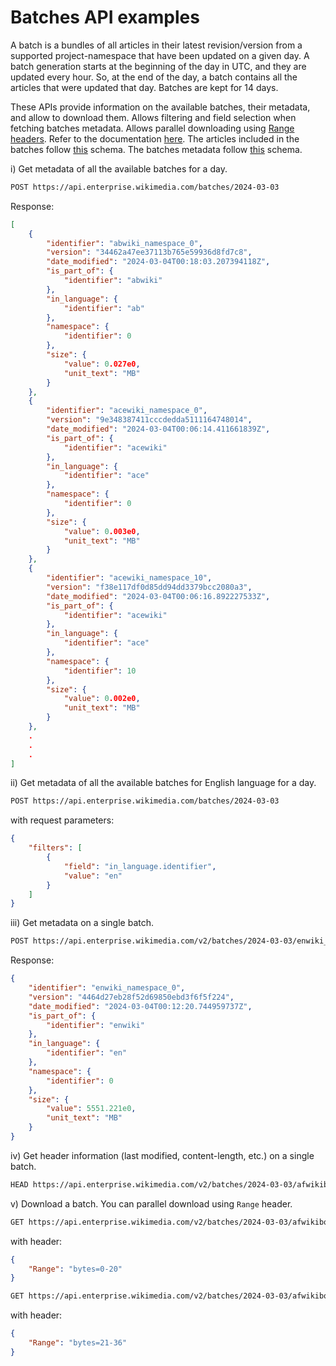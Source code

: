 # Batches API examples
A batch is a bundles of all articles in their latest revision/version from a supported project-namespace that have been updated on a given day. A batch generation starts at the beginning of the day in UTC, and they are updated every hour. So, at the end of the day, a batch contains all the articles that were updated that day.
Batches are kept for 14 days.

These APIs provide information on the available batches, their metadata, and allow to download them.
Allows filtering and field selection when fetching batches metadata. 
Allows parallel downloading using [Range headers](https://developer.mozilla.org/en-US/docs/Web/HTTP/Headers/Range).
Refer to the documentation [here](https://enterprise.wikimedia.com/docs/realtime/#available-hourly-batches).
The articles included in the batches follow [this](https://github.com/wikimedia-enterprise/wikimedia-enterprise/blob/main/general/schema/article.go) schema.
The batches metadata follow [this](https://github.com/wikimedia-enterprise/wikimedia-enterprise/blob/main/general/schema/snapshot.go) schema.



i) Get metadata of all the available batches for a day.

```bash
POST https://api.enterprise.wikimedia.com/batches/2024-03-03
```



<detail>
<summary>Response:</summary> 

```json
[
    {
        "identifier": "abwiki_namespace_0",
        "version": "34462a47ee37113b765e59936d8fd7c8",
        "date_modified": "2024-03-04T00:18:03.207394118Z",
        "is_part_of": {
            "identifier": "abwiki"
        },
        "in_language": {
            "identifier": "ab"
        },
        "namespace": {
            "identifier": 0
        },
        "size": {
            "value": 0.027e0,
            "unit_text": "MB"
        }
    },
    {
        "identifier": "acewiki_namespace_0",
        "version": "9e348387411cccdedda5111164748014",
        "date_modified": "2024-03-04T00:06:14.411661839Z",
        "is_part_of": {
            "identifier": "acewiki"
        },
        "in_language": {
            "identifier": "ace"
        },
        "namespace": {
            "identifier": 0
        },
        "size": {
            "value": 0.003e0,
            "unit_text": "MB"
        }
    },
    {
        "identifier": "acewiki_namespace_10",
        "version": "f38e117df0d85dd94dd3379bcc2080a3",
        "date_modified": "2024-03-04T00:06:16.892227533Z",
        "is_part_of": {
            "identifier": "acewiki"
        },
        "in_language": {
            "identifier": "ace"
        },
        "namespace": {
            "identifier": 10
        },
        "size": {
            "value": 0.002e0,
            "unit_text": "MB"
        }
    },
    .
    .
    .
]
```
</detail>


ii) Get metadata of all the available batches for English language for a day.

```bash
POST https://api.enterprise.wikimedia.com/batches/2024-03-03
```

with request parameters:
```json
{
    "filters": [
        {
            "field": "in_language.identifier",
            "value": "en"
        }
    ]
}
```


iii) Get metadata on a single batch. 

```bash
POST https://api.enterprise.wikimedia.com/v2/batches/2024-03-03/enwiki_namespace_0
```

Response:
```json
{
    "identifier": "enwiki_namespace_0",
    "version": "4464d27eb28f52d69850ebd3f6f5f224",
    "date_modified": "2024-03-04T00:12:20.744959737Z",
    "is_part_of": {
        "identifier": "enwiki"
    },
    "in_language": {
        "identifier": "en"
    },
    "namespace": {
        "identifier": 0
    },
    "size": {
        "value": 5551.221e0,
        "unit_text": "MB"
    }
}
```

iv) Get header information (last modified, content-length, etc.) on a single batch. 

```bash
HEAD https://api.enterprise.wikimedia.com/v2/batches/2024-03-03/afwikibooks_namespace_0/download
```


v) Download a batch. You can parallel download using `Range` header.

```bash
GET https://api.enterprise.wikimedia.com/v2/batches/2024-03-03/afwikibooks_namespace_0/download
```

with header:
```json
{
    "Range": "bytes=0-20"
}
```

```bash
GET https://api.enterprise.wikimedia.com/v2/batches/2024-03-03/afwikibooks_namespace_0/download
```

with header:
```json
{
    "Range": "bytes=21-36"
}
```

